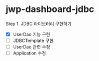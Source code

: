 # jwp-dashboard-jdbc
Step 1. JDBC 라이브러리 구현하기
- [x] UserDao 기능 구현
- [ ] JDBCTemplate 구현
- [ ] UserDao 관련 수정 
- [ ] Application 수정